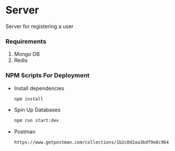 # Server

Server for registering a user

### Requirements

1. Mongo DB
2. Redis

### NPM Scripts For Deployment

- Install dependencies

  ```bash
  npm install
  ```

- Spin Up Databases

  ```bash
  npm run start:dev
  ```
- Postman

  ```bash
  https://www.getpostman.com/collections/1b2c0d2aa3bdf9e8c964
  ```
